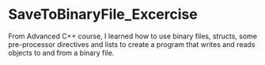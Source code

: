 # SaveToBinaryFile_Excercise
From Advanced C++ course, I learned how to use binary files, structs, some pre-processor directives and lists to create a program that writes and reads objects to and from a binary file.
